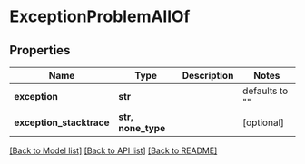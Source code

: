 # ExceptionProblemAllOf

## Properties
Name | Type | Description | Notes
------------ | ------------- | ------------- | -------------
**exception** | **str** |  | defaults to ""
**exception_stacktrace** | **str, none_type** |  | [optional] 

[[Back to Model list]](../README.md#documentation-for-models) [[Back to API list]](../README.md#documentation-for-api-endpoints) [[Back to README]](../README.md)



